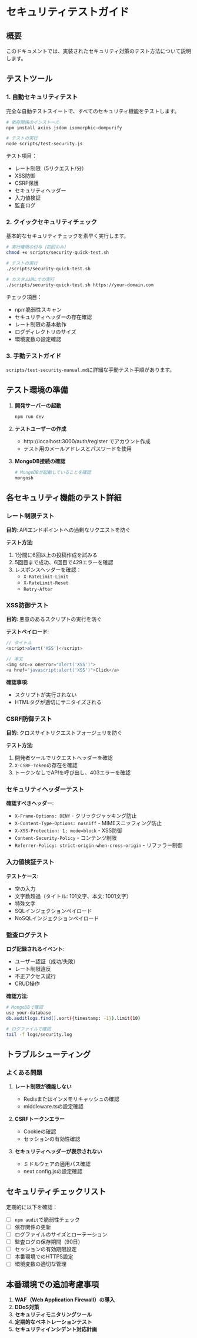 # セキュリティテストガイド

## 概要

このドキュメントでは、実装されたセキュリティ対策のテスト方法について説明します。

## テストツール

### 1. 自動セキュリティテスト
完全な自動テストスイートで、すべてのセキュリティ機能をテストします。

```bash
# 依存関係のインストール
npm install axios jsdom isomorphic-dompurify

# テストの実行
node scripts/test-security.js
```

テスト項目：
- レート制限（5リクエスト/分）
- XSS防御
- CSRF保護
- セキュリティヘッダー
- 入力値検証
- 監査ログ

### 2. クイックセキュリティチェック
基本的なセキュリティチェックを素早く実行します。

```bash
# 実行権限の付与（初回のみ）
chmod +x scripts/security-quick-test.sh

# テストの実行
./scripts/security-quick-test.sh

# カスタムURLでの実行
./scripts/security-quick-test.sh https://your-domain.com
```

チェック項目：
- npm脆弱性スキャン
- セキュリティヘッダーの存在確認
- レート制限の基本動作
- ログディレクトリのサイズ
- 環境変数の設定確認

### 3. 手動テストガイド
`scripts/test-security-manual.md`に詳細な手動テスト手順があります。

## テスト環境の準備

1. **開発サーバーの起動**
   ```bash
   npm run dev
   ```

2. **テストユーザーの作成**
   - http://localhost:3000/auth/register でアカウント作成
   - テスト用のメールアドレスとパスワードを使用

3. **MongoDB接続の確認**
   ```bash
   # MongoDBが起動していることを確認
   mongosh
   ```

## 各セキュリティ機能のテスト詳細

### レート制限テスト

**目的**: APIエンドポイントへの過剰なリクエストを防ぐ

**テスト方法**:
1. 1分間に6回以上の投稿作成を試みる
2. 5回目まで成功、6回目で429エラーを確認
3. レスポンスヘッダーを確認：
   - `X-RateLimit-Limit`
   - `X-RateLimit-Reset`
   - `Retry-After`

### XSS防御テスト

**目的**: 悪意のあるスクリプトの実行を防ぐ

**テストペイロード**:
```javascript
// タイトル
<script>alert('XSS')</script>

// 本文
<img src=x onerror="alert('XSS')">
<a href="javascript:alert('XSS')">Click</a>
```

**確認事項**:
- スクリプトが実行されない
- HTMLタグが適切にサニタイズされる

### CSRF防御テスト

**目的**: クロスサイトリクエストフォージェリを防ぐ

**テスト方法**:
1. 開発者ツールでリクエストヘッダーを確認
2. `X-CSRF-Token`の存在を確認
3. トークンなしでAPIを呼び出し、403エラーを確認

### セキュリティヘッダーテスト

**確認すべきヘッダー**:
- `X-Frame-Options: DENY` - クリックジャッキング防止
- `X-Content-Type-Options: nosniff` - MIMEスニッフィング防止
- `X-XSS-Protection: 1; mode=block` - XSS防御
- `Content-Security-Policy` - コンテンツ制限
- `Referrer-Policy: strict-origin-when-cross-origin` - リファラー制御

### 入力値検証テスト

**テストケース**:
- 空の入力
- 文字数超過（タイトル: 101文字、本文: 1001文字）
- 特殊文字
- SQLインジェクションペイロード
- NoSQLインジェクションペイロード

### 監査ログテスト

**ログ記録されるイベント**:
- ユーザー認証（成功/失敗）
- レート制限違反
- 不正アクセス試行
- CRUD操作

**確認方法**:
```bash
# MongoDBで確認
use your-database
db.auditlogs.find().sort({timestamp: -1}).limit(10)

# ログファイルで確認
tail -f logs/security.log
```

## トラブルシューティング

### よくある問題

1. **レート制限が機能しない**
   - Redisまたはインメモリキャッシュの確認
   - middleware.tsの設定確認

2. **CSRFトークンエラー**
   - Cookieの確認
   - セッションの有効性確認

3. **セキュリティヘッダーが表示されない**
   - ミドルウェアの適用パス確認
   - next.config.jsの設定確認

## セキュリティチェックリスト

定期的に以下を確認：

- [ ] `npm audit`で脆弱性チェック
- [ ] 依存関係の更新
- [ ] ログファイルのサイズとローテーション
- [ ] 監査ログの保存期間（90日）
- [ ] セッションの有効期限設定
- [ ] 本番環境でのHTTPS設定
- [ ] 環境変数の適切な管理

## 本番環境での追加考慮事項

1. **WAF（Web Application Firewall）の導入**
2. **DDoS対策**
3. **セキュリティモニタリングツール**
4. **定期的なペネトレーションテスト**
5. **セキュリティインシデント対応計画**